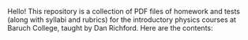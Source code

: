 Hello! This repository is a collection of PDF files of homework and tests (along with syllabi and rubrics) for the introductory physics courses at Baruch College, taught by Dan Richford. Here are the contents: